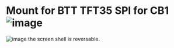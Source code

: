 # Mount for BTT TFT35 SPI for CB1 ![image](https://user-images.githubusercontent.com/5184392/219297971-88e6637f-d711-4b71-b778-1974fdc4fb58.png)
![image](https://user-images.githubusercontent.com/5184392/219298362-9a5a3cfe-46da-4252-b0c3-e27f15276a82.png)
the screen shell is reversable.
